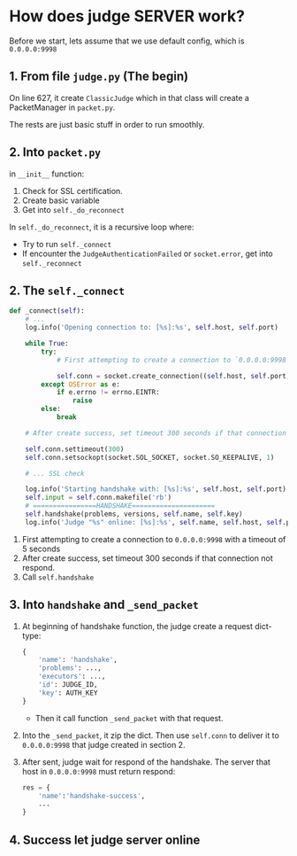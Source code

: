 # How does judge SERVER work?

Before we start, lets assume that we use default config, which is `0.0.0.0:9998`

## 1. From file `judge.py` (The begin)

On line 627, it create `ClassicJudge` which in that class will create a PacketManager in `packet.py`.

The rests are just basic stuff in order to run smoothly.

## 2. Into `packet.py`

in `__init__` function:

1. Check for SSL certification.
2. Create basic variable
3. Get into `self._do_reconnect`

In `self._do_reconnect`, it is a recursive loop where:

- Try to run `self._connect`
- If encounter the `JudgeAuthenticationFailed` or `socket.error`, get into `self._reconnect`

## 2. The `self._connect`

```python
def _connect(self):
    # ...
    log.info('Opening connection to: [%s]:%s', self.host, self.port)

    while True:
        try:
            # First attempting to create a connection to `0.0.0.0:9998` with a timeout of 5 seconds

            self.conn = socket.create_connection((self.host, self.port), timeout=5)
        except OSError as e:
            if e.errno != errno.EINTR:
                raise
        else:
            break

    # After create success, set timeout 300 seconds if that connection not respond.

    self.conn.settimeout(300)
    self.conn.setsockopt(socket.SOL_SOCKET, socket.SO_KEEPALIVE, 1)

    # ... SSL check

    log.info('Starting handshake with: [%s]:%s', self.host, self.port)
    self.input = self.conn.makefile('rb')
    # ================HANDSHAKE=====================
    self.handshake(problems, versions, self.name, self.key)
    log.info('Judge "%s" online: [%s]:%s', self.name, self.host, self.port)
```

1. First attempting to create a connection to `0.0.0.0:9998` with a timeout of 5 seconds
2. After create success, set timeout 300 seconds if that connection not respond.
3. Call `self.handshake`

## 3. Into `handshake` and `_send_packet`

1. At beginning of handshake function, the judge create a request dict-type:

    ```python
    {
        'name': 'handshake', 
        'problems': ..., 
        'executors': ..., 
        'id': JUDGE_ID, 
        'key': AUTH_KEY
    }
    ```

    - Then it call function `_send_packet` with that request.
2. Into the `_send_packet`, it zip the dict. Then use `self.conn` to deliver it to `0.0.0.0:9998` that judge created in section 2.
3. After sent, judge wait for respond of the handshake. The server that host in `0.0.0.0:9998` must return respond:

    ```python
    res = {
        'name':'handshake-success',
        ...
    }
    ```

## 4. Success let judge server online
